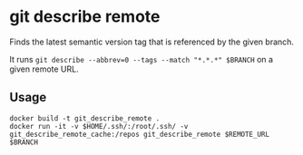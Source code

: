 # git describe remote
Finds the latest semantic version tag that is referenced by the given branch.

It runs `git describe --abbrev=0 --tags --match "*.*.*" $BRANCH` on a given remote URL.

## Usage
```
docker build -t git_describe_remote .
docker run -it -v $HOME/.ssh/:/root/.ssh/ -v git_describe_remote_cache:/repos git_describe_remote $REMOTE_URL $BRANCH
```
